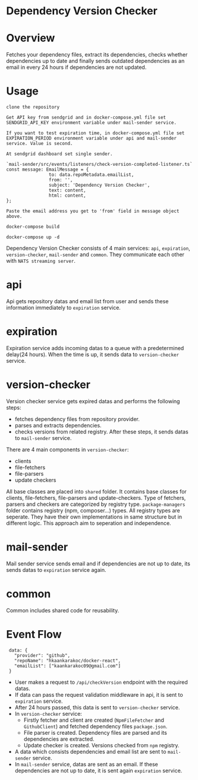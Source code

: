 # Dependency Version Checker

# Overview

Fetches your dependency files, extract its dependencies, checks whether dependencies up to date and finally sends outdated dependencies as an email in every 24 hours if dependencies are not updated.

# Usage

```
clone the repository

Get API key from sendgrid and in docker-compose.yml file set SENDGRID_API_KEY environment variable under mail-sender service.

If you want to test expiration time, in docker-compose.yml file set EXPIRATION_PERIOD environment variable under api and mail-sender service. Value is second. 

At sendgrid dashboard set single sender.

`mail-sender/src/events/listeners/check-version-completed-listener.ts`
const message: EmailMessage = {
                to: data.repoMetadata.emailList,
                from: '',
                subject: 'Dependency Version Checker',
                text: content,
                html: content,
};

Paste the email address you get to 'from' field in message object above.

docker-compose build

docker-compose up -d

```

Dependency Version Checker consists of 4 main services: `api`, `expiration`, `version-checker`, `mail-sender` and `common`. They communicate each other with `NATS streaming server`.

# api
Api gets repository datas and email list from user and sends these information immediately to `expiration` service.

# expiration
Expiration service adds incoming datas to a queue with a predetermined delay(24 hours). When the time is up, it sends data to `version-checker` service.

# version-checker
Version checker service gets expired datas and performs the following steps:
  - fetches dependency files from repository provider.
  - parses and extracts dependencies.
  - checks versions from related registry.
After these steps, it sends datas to `mail-sender` service.

There are 4 main components in `version-checker`:
  - clients
  - file-fetchers
  - file-parsers
  - update checkers

All base classes are placed into `shared` folder. It contains base classes for clients, file-fetchers, file-parsers and update-checkers. Type of fetchers, parsers and checkers are categorized by registry type. `package-managers` folder contains registry (npm, composer...) types. All registry types are seperate. They have their own implementations in same structure but in different logic. This approach aim to seperation and independence.

# mail-sender
Mail sender service sends email and if dependencies are not up to date, its sends datas to `expiration` service again.

# common
Common includes shared code for reusability.

# Event Flow

 ```
  data: {
    "provider": "github",
    "repoName": "hkaankarakoc/docker-react",
    "emailList": ["kaankarakoc09@gmail.com"]
  } 
 ```
 - User makes a request to `/api/checkVersion` endpoint with the required datas.
 - If data can pass the request validation middleware in api, it is sent to `expiration` service.
 - After 24 hours passed, this data is sent to `version-checker` service.
 - In `version-checker` service:
    - Firstly fetcher and client are created (`NpmFileFetcher` and `GithubClient`) and fetched dependency files `package.json`.
    - File parser is created. Dependency files are parsed and its dependencies are extracted.
    - Update checker is created. Versions checked from `npm` registry.
  - A data which consists dependencies and email list are sent to `mail-sender` service.
  - In `mail-sender` service, datas are sent as an email. If these dependencies are not up to date, it is sent again `expiration` service.
